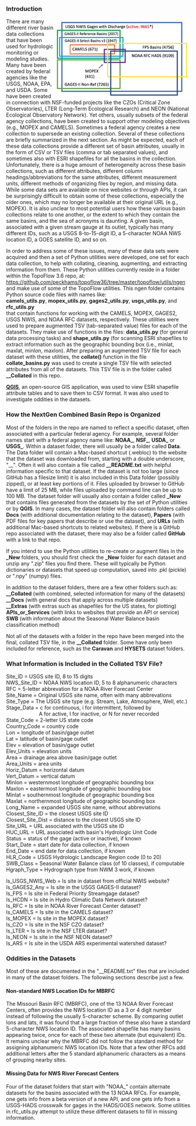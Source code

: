 ### Introduction

<img align="right" height="220px" src="__Docs/__Station_Venn_Diagram_v2.png" />

There are many different river basin data collections that have been used for hydrologic
monitoring or modeling studies. Many have been created by federal agencies like the USGS,
NOAA, EPA, and USDA.  Some have been created in connection with NSF-funded projects like
the CZOs (Critical Zone Observatories), LTER (Long-Term Ecological Research) and NEON
(National Ecological Observatory Network).  Yet others, usually subsets of the federal
agency collections, have been created to support other modeling objectives (e.g., MOPEX
and CAMELS).  Sometimes a federal agency creates a new collection to supersede an existing
collection.  Several of these collections are briefly summarized in the next section.
As might be expected, each of these data collections provide a different set of basin
attributes, usually in the form of CSV or TSV files (comma or tab separated values), and
sometimes also with ESRI shapefiles for all the basins in the collection. 
Unfortunately, there is a huge amount of heterogeneity across these basin collections, such
as different attributes, different column headings/abbreviations for the same attributes,
different measurement units, different methods of organizing files by region, and missing
data.  While some data sets are available on nice websites or through APIs, it can be
surprisingly difficult to obtain some of these collections, especially the older ones,
which may no longer be available at their original URL (e.g., MOPEX).  It is also unclear
to most potential users how these various basin collections relate to one another, or the
extent to which they contain the same basins, and the sea of acronyms is daunting.
A given basin, associated with a given stream gauge at its outlet, typically has many
different IDs, such as a USGS 8-to-15-digit ID, a 5-character NOAA NWS location ID,
a GOES satellite ID, and so on.

In order to address some of these issues, many of these data sets were acquired and then
a set of Python utilities were developed, one set for each data collection, to help with
collating, cleaning, augmenting, and extracting information from them.  These Python
utilities currently reside in a folder within the TopoFlow 3.6 repo, at: <br>
https://github.com/peckhams/topoflow36/tree/master/topoflow/utils/ngen <br>
and make use of some of the TopoFlow utilities.  This ngen folder contains Python source
code files with names like: <br> 
<b>camels_utils.py</b>, <b>mopex_utils.py</b>, <b>gages2_utils.py</b>,
<b>usgs_utils.py</b>, and <b>rfc_utils.py</b> <br>
that contain functions for working with the CAMELS, MOPEX, GAGES2, USGS NWIS, and NOAA
RFC datasets, respectively.  These utilities were used to prepare augmented TSV
(tab-separated value) files for each of the datasets.  They make use of functions in
the files: <b>data_utils.py</b> (for general data processing tasks) and <b>shape_utils.py</b>
(for scanning ESRI shapefiles to extract information such as the geographic bounding box
(i.e., minlat, maxlat, minlon, maxlon).  After preparing an augmented TSV file for each
dataset with these utilities, the <b>collate()</b> function in the file <b>collate_basins.py</b>
was used to create a single TSV file with selected attributes from all of the datasets.
This TSV file is in the folder called <b>__Collated</b> in this repo.

[<b>QGIS</b>](https://qgis.org/en/site/), an open-source GIS application, was used to view
ESRI shapefile attribute tables and to save them to CSV format. It was also used to
investigate oddities in the datasets.

### How the NextGen Combined Basin Repo is Organized

Most of the folders in the repo are named to reflect a specific dataset, often associated
with a particular federal agency. For example, several folder names start with a federal
agency name like:  <b>NOAA_</b>, <b>NSF_</b>, <b>USDA_</b> or <b>USGS_</b>.
Within a dataset folder, there will usually be a folder called <b>Data</b>.  The Data folder
will contain a Mac-based shortcut (.webloc) to the website that the dataset was downloaded
from, starting with a double underscore, "__".  Often it will also contain a file called
<b>__README.txt</b>
with helpful information specific to that dataset.  If the dataset is not too large (since
GitHub has a filesize limit) it is also included in this Data folder (possibly zipped),
or at least key portions of it. Files uploaded by browser to GitHub have a limit of 25 MB,
while files uploaded by command line can be up to 100 MB. The dataset folder will usually
also contain a folder called <b>_New</b> that contains files generated from the datasets
by the set of Python utilities or by <b>QGIS</b>.  In many cases, the dataset folder will
also contain folders called <b>Docs</b> (with additional documentation relating to the dataset),
<b>Papers</b> (with PDF files for key papers that describe or use the dataset), and <b>URLs</b>
(with additional Mac-based shortcuts to related websites).  If there is a GitHub repo associated
with the dataset, there may also be a folder called <b>GitHub</b> with a link to that repo.

If you intend to use the Python utilities to re-create or augment files in the <b>_New</b>
folders, you should first check the <b>_New</b> folder for each dataset and unzip any ".zip"
files you find there.  These will typically be Python dictionaries or datasets that speed up
computation, saved into .pkl (pickle) or ".npy" (numpy) files.    

In addition to the dataset folders, there are a few other folders such as: <br>
<b>__Collated</b> (with combined, selected information for many of the datasets) <br>
<b>__Docs</b> (with general docs that apply across multiple datasets) <br>
<b>__Extras</b> (with extras such as shapefiles for the US states, for plotting) <br>
<b>APIs_or_Services</b> (with links to websites that provide an API or service) <br>
<b>SWB</b> (with information about the Seasonal Water Balance basin classification method)

Not all of the datasets with a folder in the repo have been merged into the final, collated
TSV file, in the <b>__Collated</b> folder.  Some have only been included for reference, such
as the <b>Caravan</b> and <b>HYSETS</b> dataset folders.

### What Information is Included in the Collated TSV File?

Site_ID      = USGS site ID, 8 to 15 digits <br>
NWS_Site_ID  = NOAA NWS location ID, 5 to 8 alphanumeric characters <br>
RFC          = 5-letter abbrevation for a NOAA River Forecast Center <br>
Site_Name    = Original USGS site name, often with many abbrevations <br>
Site_Type    = The USGS site type (e.g. Stream, Lake, Atmosphere, Well, etc.) <br>
Stage_Data   = c for continuous, i for intermittent, followed by <br>
&emsp; &emsp; &emsp; &emsp; &emsp;
A for active, I for inactive, or N for never recorded <br>
State_Code   = 2-letter US state code <br>
Country_Code = country code <br>
Lon          = longitude of basin/gage outlet <br>
Lat          = latitude of basin/gage outlet <br>
Elev         = elevation of basin/gage outlet <br>
Elev_Units   = elevation units <br>
Area         = drainage area above basin/gage outlet <br>
Area_Units   = area units <br>
Horiz_Datum  = horizontal datum <br>
Vert_Datum   = vertical datum <br>
Minlon       = westernmost longitude of geographic bounding box <br>
Maxlon       = eastermost longitude of geographic bounding box <br>
Minlat       = southernmost longitude of geographic bounding box <br>
Maxlat       = northernmost longitude of geographic bounding box <br>
Long_Name    = expanded USGS site name, without abbreviations <br>
Closest_Site_ID = the closest USGS site ID <br> 
Closest_Site_Dist = distance to the closest USGS site ID <br>
Site_URL     = URL associated with the USGS site ID <br>
HUC_URL      = URL associated with basin's Hydrologic Unit Code <br>
Status       = status of the gage (active or inactive), if known <br>
Start_Date   = start date for data collection, if known <br>
End_Date     = end date for data collection, if known <br>
HLR_Code     = USGS Hydrologic Landscape Region code (0 to 20) <br>
SWB_Class    = Seasonal Water Balance class (of 10 classes), if computable <br>
Hgraph_Type  = Hydrograph type from NWM 3 work, if known <br>

Is_USGS_NWIS_Web = Is site in dataset from official NWIS website? <br>
Is_GAGES2_Any    = Is site in the USGS GAGES-II dataset? <br>
Is_FPS           = Is site in Federal Priority Streamgage dataset? <br>
Is_HCDN          = Is site in Hydro Climatic Data Network dataset? <br>
Is_RFC           = Is site in NOAA River Forecast Center dataset? <br>
Is_CAMELS        = Is site in the CAMELS dataset? <br>
Is_MOPEX         = Is site in the MOPEX dataset? <br>
Is_CZO           = Is site in the NSF CZO dataset? <br>
Is_LTER          = Is site in the NSF LTER dataset? <br>
Is_NEON          = Is site in the NSF NEON dataset? <br>
Is_ARS           = Is site in the USDA ARS experimental watershed dataset? <br>

### Oddities in the Datasets

Most of these are documented in the "__README.txt" files that are included
in many of the dataset folders.  The following sections describe just a few.  

#### Non-standard NWS Location IDs for MBRFC
The Missouri Basin RFC (MBRFC), one of the 13 NOAA River Forecast Centers, often
provides the NWS location ID as a 3 or 4 digit number instead of following the
usually 5-character scheme.  By comparing outlet lons and lats, it was found
that a large fraction of these also have a standard 5-character NWS location ID.
The associated shapefile has many basins appearing twice, once for each of
these two alternate (but equivalent) IDs.  It remains unclear why the MBRFC
did not follow the standard method for assigning alphanumeric NWS location IDs.
Note that a few other RFCs add additional letters after the 5 standard
alphanumeric characters as a means of grouping nearby sites.

#### Missing Data for NWS River Forecast Centers
Four of the dataset folders that start with "NOAA_" contain alternate datasets
for the basins associated with the 13 NOAA RFCs.  For example, one gets info from
a beta version of a new API, and one gets info from a USGS-HADS crosswalk for
gages in the HADS/GOES network.  Some utilities in rfc_utils.py attempt to utilize
these different datasets to fill in missing information.




